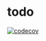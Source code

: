 # todo

[![codecov](https://codecov.io/gh/MuhammadFarag/todo/branch/master/graph/badge.svg?token=DPH4YQEvqR)](https://codecov.io/gh/MuhammadFarag/todo)
